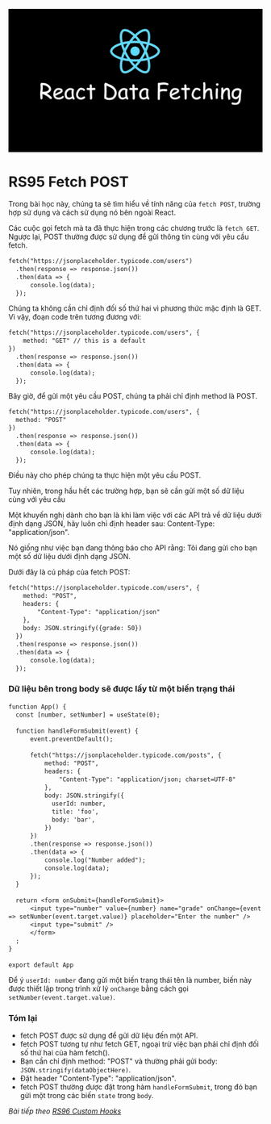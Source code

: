 ![Create-HTML-1](images/fetch.webp) 

# RS95 Fetch POST

Trong bài học này, chúng ta sẽ tìm hiểu về tính năng của `fetch POST`, trường hợp sử dụng và cách sử dụng nó bên ngoài React.

Các cuộc gọi fetch mà ta đã thực hiện trong các chương trước là `fetch GET`. Ngược lại, POST thường được sử dụng để gửi thông tin cùng với yêu cầu fetch.

```
fetch("https://jsonplaceholder.typicode.com/users")
  .then(response => response.json())
  .then(data => {
      console.log(data);
  });
```

Chúng ta không cần chỉ định đối số thứ hai vì phương thức mặc định là GET. Vì vậy, đoạn code trên tương đương với:

```
fetch("https://jsonplaceholder.typicode.com/users", {
    method: "GET" // this is a default
})
  .then(response => response.json())
  .then(data => {
      console.log(data);
  });
```

Bây giờ, để gửi một yêu cầu POST, chúng ta phải chỉ định method là POST.

```
fetch("https://jsonplaceholder.typicode.com/users", {
  method: "POST" 
})
  .then(response => response.json())
  .then(data => {
      console.log(data);
  });
```

Điều này cho phép chúng ta thực hiện một yêu cầu POST.

Tuy nhiên, trong hầu hết các trường hợp, bạn sẽ cần gửi một số dữ liệu cùng với yêu cầu

Một khuyến nghị dành cho bạn là khi làm việc với các API trả về dữ liệu dưới định dạng JSON, hãy luôn chỉ định header sau: Content-Type: "application/json".

Nó giống như việc bạn đang thông báo cho API rằng: Tôi đang gửi cho bạn một số dữ liệu dưới định dạng JSON.

Dưới đây là cú pháp của fetch POST:

```
fetch("https://jsonplaceholder.typicode.com/users", {
    method: "POST",
    headers: {
        "Content-Type": "application/json"
    },
    body: JSON.stringify({grade: 50})
  })
  .then(response => response.json())
  .then(data => {
      console.log(data);
  });
```

### Dữ liệu bên trong body sẽ được lấy từ một biến trạng thái

```
function App() {
  const [number, setNumber] = useState(0);

  function handleFormSubmit(event) {
      event.preventDefault();

      fetch("https://jsonplaceholder.typicode.com/posts", {
          method: "POST",
          headers: {
              "Content-Type": "application/json; charset=UTF-8"
          },
          body: JSON.stringify({
            userId: number,
            title: 'foo',
            body: 'bar',
          })
      })
      .then(response => response.json())
      .then(data => {
          console.log("Number added");
          console.log(data);
      });
  }

  return <form onSubmit={handleFormSubmit}>
      <input type="number" value={number} name="grade" onChange={event => setNumber(event.target.value)} placeholder="Enter the number" />
      <input type="submit" />
      </form>
  ;
}

export default App
```

Để ý `userId: number` đang gửi một biến trạng thái tên là number, biến này được thiết lập trong trình xử lý `onChange` bằng cách gọi `setNumber(event.target.value)`.



### Tóm lại

- fetch POST được sử dụng để gửi dữ liệu đến một API.
- fetch POST tương tự như fetch GET, ngoại trừ việc bạn phải chỉ định đối số thứ hai của hàm fetch().
- Bạn cần chỉ định method: "POST" và thường phải gửi body: `JSON.stringify(dataObjectHere)`.
- Đặt header "Content-Type": "application/json".
- fetch POST thường được đặt trong hàm `handleFormSubmit`, trong đó bạn gửi một trong các biến `state` trong `body`.


*Bài tiếp theo [RS96 Custom Hooks](/lesson/session/session_96_custom_hooks.md)*